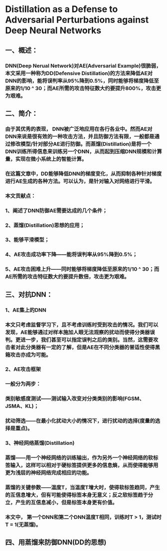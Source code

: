 # Distillation as a Defense to Adversarial Perturbations against Deep Neural Networks

## 一、概述：

### DNN(Deep Nerual Network)对AE(Adversarial Example)很脆弱，本文采用一种称为DD(Defensive Distillation)的方法来降低AE对DNN的影响，能将误判率从95%降到0.5%，同时能够将梯度降低至原来的1/10 ^ 30；而AE所需的攻击特征数大约要提升800%，攻击更为艰难。

## 二、简介：

### 由于其优秀的表现， DNN被广泛地应用在各行各业中。然而AE对DNN来说是很有效的一种攻击方法，并且防御方法有限，一般都是通过修改模型/针对部分AE进行防御。而蒸馏(Distillation)是将一个DNN训练所得信息来训练另一个DNN，从而起到压缩DNN规模和计算量，实现在微小系统上的智能计算。

### 在这篇文章中，DD能够降低DNN的梯度变化，从而抑制各种针对梯度进行AE生成的各种方法。可以认为，是针对输入对网络进行平滑。

### 本文贡献点：
### 1、阐述了DNN防御AE需要达成的几个条件；
### 2、蒸馏(Distillation)思想的应用；
### 3、能够平滑模型；
### 4、AE攻击成功率下降——能将误判率从95%降到0.5%；
### 5、AE攻击困难上升——同时能够将梯度降低至原来的1/10 ^ 30；而AE所需的攻击特征数大约要提升数倍，攻击更为艰难。

## 三、对抗DNN：

### 1、AE集上的DNN
### 本文只考虑监督学习下，且不考虑训练时受到攻击的情况。我们可以发现，AE能够通过对样本施加人眼无法观察的扰动而使得分类器误判。更进一步，我们甚至可以指定误判之后的类别。当然，这需要攻击者对此分类器有一定的了解，但是AE在不同分类器的普适性使得黑箱攻击亦成为可能。

### 2、AE攻击框架
### 一般分为两步：
### 类别敏感度测试——测试输入改变对分类类别的影响(FGSM、JSMA、KL)；
### 扰动筛选——在最小化扰动大小的情况下，进行扰动的选择(度量的选择是重点)。

### 3、神经网络蒸馏(Distillation)
### 蒸馏——用一个神经网络的训练输出，作为另外一个神经网络的软标签输入，这样可以相对于硬标签提供更多的信息熵，从而使得能够用更为浅层的神经网络完成相应的功能。
### 蒸馏的关键参数——温度T，当温度T增大时，使得软标签趋同，产生的互信息增大，但有可能使得标签本身无意义；反之软标签趋于分立，产生的互信息减小，但是标签本身更有价值。
### 本文中， 第一个DNN和第二个DNN温度T相同，训练时T > 1，测试时T = 1(无蒸馏)。

## 四、用蒸馏来防御DNN(DD的思想)
